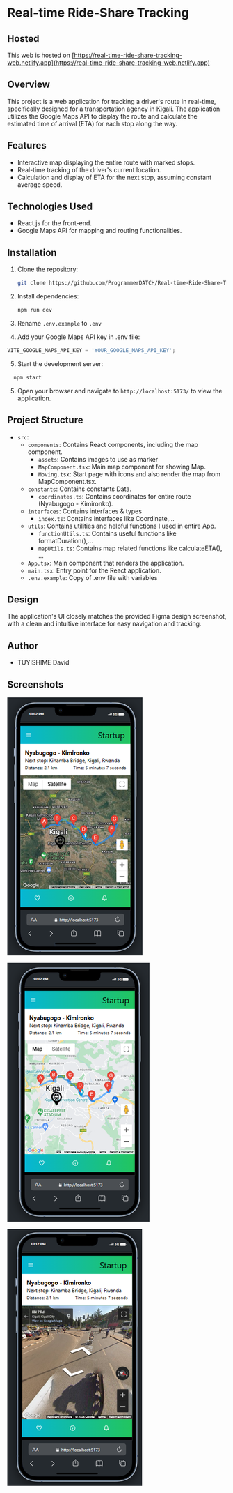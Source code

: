 # Real-time Ride-Share Tracking

## Hosted

This web is hosted on [https://real-time-ride-share-tracking-web.netlify.app](https://real-time-ride-share-tracking-web.netlify.app)

## Overview

This project is a web application for tracking a driver's route in real-time, specifically designed for a transportation agency in Kigali. The application utilizes the Google Maps API to display the route and calculate the estimated time of arrival (ETA) for each stop along the way.

## Features

- Interactive map displaying the entire route with marked stops.
- Real-time tracking of the driver's current location.
- Calculation and display of ETA for the next stop, assuming constant average speed.

## Technologies Used

- React.js for the front-end.
- Google Maps API for mapping and routing functionalities.

## Installation

1. Clone the repository:

   ```bash
   git clone https://github.com/ProgrammerDATCH/Real-time-Ride-Share-Tracking.git
   ```
2. Install dependencies:

   ```bash
   npm run dev
   ```

3. Rename `.env.example` to `.env`

4. Add your Google Maps API key in .env file:
 ```javascript
VITE_GOOGLE_MAPS_API_KEY = 'YOUR_GOOGLE_MAPS_API_KEY';
```

5. Start the development server:
```bash
  npm start
```

5. Open your browser and navigate to `http://localhost:5173/` to view the application.

## Project Structure

- `src`:
  - `components`: Contains React components, including the map component.
    - `assets`: Contains images to use as marker
    - `MapComponent.tsx`: Main map component for showing Map.
    - `Moving.tsx`: Start page with icons and also render the map from MapComponent.tsx.
  - `constants`: Contains constants Data.
    - `coordinates.ts`: Contains coordinates for entire route (Nyabugogo - Kimironko).
  - `interfaces`: Contains interfaces & types
    - `index.ts`: Contains interfaces like Coordinate,...
  - `utils`: Contains utilities and helpful functions I used in entire App.
    - `functionUtils.ts`: Contains useful functions like formatDuration(),...
    - `mapUtils.ts`: Contains map related functions like calculateETA(), ...
  - `App.tsx`: Main component that renders the application.
  - `main.tsx`: Entry point for the React application.
  - `.env.example`: Copy of .env file with variables

## Design

The application's UI closely matches the provided Figma design screenshot, with a clean and intuitive interface for easy navigation and tracking.

## Author

- TUYISHIME David

## Screenshots

![Satelite View](https://raw.githubusercontent.com/ProgrammerDATCH/images/main/real-time-ride-share/satelite.png)

![Map View](https://raw.githubusercontent.com/ProgrammerDATCH/images/main/real-time-ride-share/routes.png)

![Street View](https://raw.githubusercontent.com/ProgrammerDATCH/images/main/real-time-ride-share/real-time.png)
